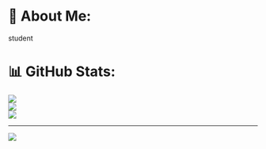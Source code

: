 # 💫 About Me:
student

# 📊 GitHub Stats:
![](https://github-readme-stats.vercel.app/api?username=shisir2024&theme=dark&hide_border=false&include_all_commits=true&count_private=true)<br/>
![](https://nirzak-streak-stats.vercel.app/?user=shisir2024&theme=dark&hide_border=false)<br/>
![](https://github-readme-stats.vercel.app/api/top-langs/?username=shisir2024&theme=dark&hide_border=false&include_all_commits=true&count_private=true&layout=compact)

---
[![](https://visitcount.itsvg.in/api?id=shisir2024&icon=0&color=0)](https://visitcount.itsvg.in)

<!-- Proudly created with GPRM ( https://gprm.itsvg.in ) -->
